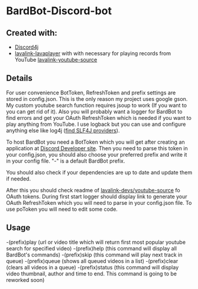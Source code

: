 # BardBot-Discord-bot
## Created with:
- [Discord4j](https://discord4j.com/)
- [lavalink-lavaplayer](https://github.com/lavalink-devs/lavaplayer) with with necessary for playing records from YouTube [lavalink-youtube-source](https://github.com/lavalink-devs/youtube-source)

## Details
For user convenience  BotToken, RefreshToken and prefix settings are stored in config.json. This is the only reason my project uses google gson.
My custom youtube search function requires jsoup to work (If you want to you can get rid of it).
Also you will probably want a logger for BardBot to find errors and get your OAuth RefreshToken which is needed if you want to play anything from YouTube. I use logback but you can use and configure anything else like log4j ([find SLF4J providers](https://www.slf4j.org/codes.html#noProviders)).

To host BardBot you need a BotToken which you will get after creating an application at [Discord Developer site](https://discord.com/developers/applications).
Then you need to parse this token in your config.json, you should also choose your preferred prefix and write it in your config file. "-" is a default BardBot prefix.

You should also check if your dependencies are up to date and update them if needed.

After this you should check readme of [lavalink-devs/youtube-source](https://github.com/lavalink-devs/youtube-source) fo OAuth tokens. During first start logger should display link to generate your OAuth RefreshToken which you will need to parse in your config.json file. 
To use poToken you will need to edit some code.

## Usage
-(prefix)play (url or video title which will return first most popular youtube search for specified video)
-(prefix)help (this command will display all BardBot's commands)
-(prefix)skip (this command will play next track in queue)
-(prefix)queue (shows all queued videos in a list)
-(prefix)clear (clears all videos in a queue)
-(prefix)status (this command will display video thumbnail, author and time to end. This command is going to be reworked soon)
